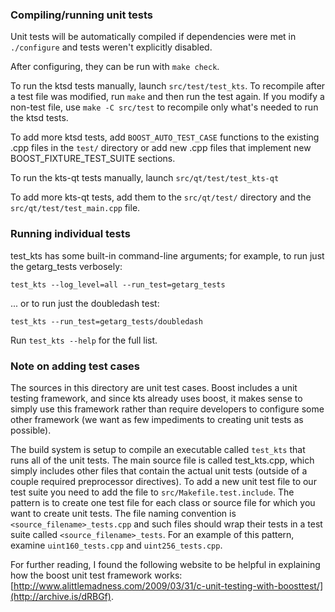 ### Compiling/running unit tests

Unit tests will be automatically compiled if dependencies were met in `./configure`
and tests weren't explicitly disabled.

After configuring, they can be run with `make check`.

To run the ktsd tests manually, launch `src/test/test_kts`. To recompile
after a test file was modified, run `make` and then run the test again. If you
modify a non-test file, use `make -C src/test` to recompile only what's needed
to run the ktsd tests.

To add more ktsd tests, add `BOOST_AUTO_TEST_CASE` functions to the existing
.cpp files in the `test/` directory or add new .cpp files that
implement new BOOST_FIXTURE_TEST_SUITE sections.

To run the kts-qt tests manually, launch `src/qt/test/test_kts-qt`

To add more kts-qt tests, add them to the `src/qt/test/` directory and
the `src/qt/test/test_main.cpp` file.

### Running individual tests

test_kts has some built-in command-line arguments; for
example, to run just the getarg_tests verbosely:

    test_kts --log_level=all --run_test=getarg_tests

... or to run just the doubledash test:

    test_kts --run_test=getarg_tests/doubledash

Run `test_kts --help` for the full list.

### Note on adding test cases

The sources in this directory are unit test cases.  Boost includes a
unit testing framework, and since kts already uses boost, it makes
sense to simply use this framework rather than require developers to
configure some other framework (we want as few impediments to creating
unit tests as possible).

The build system is setup to compile an executable called `test_kts`
that runs all of the unit tests.  The main source file is called
test_kts.cpp, which simply includes other files that contain the
actual unit tests (outside of a couple required preprocessor
directives). To add a new unit test file to our test suite you need
to add the file to `src/Makefile.test.include`. The pattern is to
create one test file for each class or source file for which you want
to create unit tests.  The file naming convention is
`<source_filename>_tests.cpp` and such files should wrap their tests
in a test suite called `<source_filename>_tests`.  For an example of
this pattern, examine `uint160_tests.cpp` and `uint256_tests.cpp`.

For further reading, I found the following website to be helpful in
explaining how the boost unit test framework works:
[http://www.alittlemadness.com/2009/03/31/c-unit-testing-with-boosttest/](http://archive.is/dRBGf).
